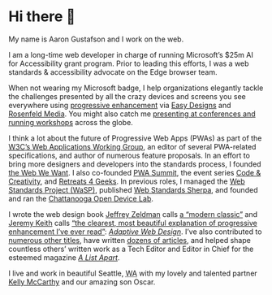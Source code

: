 # Hi there 👋

<p>My name is Aaron Gustafson and I work on the web.</p>

<p>I am a long-time web developer in charge of running Microsoft’s $25m AI for Accessibility grant program. Prior to leading this efforts, I was a web standards &amp; accessibility advocate on the Edge browser team.</p>

<p>When not wearing my Microsoft badge, I help organizations elegantly tackle the challenges presented by all the crazy devices and screens you see everywhere using <a href="https://en.wikipedia.org/wiki/Progressive_enhancement">progressive enhancement</a> via <a href="http://easy-designs.net">Easy Designs</a> and <a href="https://rosenfeldmedia.com/training/">Rosenfeld Media</a>. You might also catch me <a href="http://noti.st/aarongustafson/">presenting at conferences and running workshops</a> across the globe.</p>

<p>I think a lot about the future of Progressive Web Apps (PWAs) as part of the <a href="https://www.w3.org/groups/wg/webapps"><abbr title="World Wide Web Consortium">W3C</abbr>’s Web Applications Working Group</a>, an editor of several PWA-related specifications, and author of numerous feature proposals. In an effort to bring more designers and developers into the standards process, I founded <a href="https://webwewant.fyi">the Web We Want</a>. I also co-founded <a href="https://pwasummit.org">PWA Summit</a>, the event series <a href="http://codeandcreativity.com">Code &amp; Creativity</a>, and <a href="http://retreats4geeks.com">Retreats 4 Geeks</a>. In previous roles, I managed the <a href="http://webstandards.org">Web Standards Project (WaSP)</a>, published <a href="http://webstandardssherpa.com">Web Standards Sherpa</a>, and founded and ran the <a href="http://chadevicelab.org">Chattanooga Open Device Lab</a>.</p><p>I wrote the web design book <a href="http://zeldman.com">Jeffrey Zeldman</a> calls <a href="https://alistapart.com/column/doctor-is-in">a “modern classic”</a> and <a href="http://adactio.com">Jeremy Keith</a> calls <a href="https://adaptivewebdesign.info#adaptive-web-design-preview">“the clearest, most beautiful explanation of progressive enhancement I’ve ever read”</a>: <a href="https://adaptivewebdesign.info"><cite>Adaptive Web Design</cite></a>. I’ve also contributed to <a href="https://www.aaron-gustafson.com/publications/#books">numerous other titles</a>, have written <a href="https://www.aaron-gustafson.com/publications/#articles">dozens of articles</a>, and helped shape countless others’ written work as a Tech Editor and Editor in Chief for the esteemed magazine <a href="http://alistapart.com"><cite>A List Apart</cite></a>.</p>

<p>I live and work in beautiful Seattle, <abbr title="Washington">WA</abbr> with my lovely and talented partner <a href="https://twitter.com/ShirleyTemper">Kelly McCarthy</a> and our amazing son Oscar.</p>
